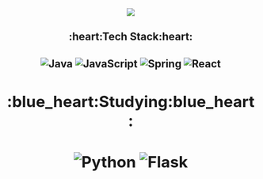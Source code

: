 <div align="center"><img src="https://capsule-render.vercel.app/api?type=waving&color=auto&height=300&section=header&text=heymin2&fontSize=90" /><div/>

<div align="center"><h2>:heart:Tech Stack:heart:<h2/>
  <img alt="Java" src ="https://img.shields.io/badge/Java-007396.svg?&style=for-the-badge&logo=Java&logoColor=white"/> <img alt="JavaScript" src ="https://img.shields.io/badge/JavaScript-F7DF1E.svg?&style=for-the-badge&logo=JavaScript&logoColor=white"/> <img alt="Spring" src ="https://img.shields.io/badge/Spring-6DB33F.svg?&style=for-the-badge&logo=Spring&logoColor=white"/> <img alt="React" src ="https://img.shields.io/badge/React-61DAFB.svg?&style=for-the-badge&logo=React&logoColor=white"/><div/>

<div align="center"><h2>:blue_heart:Studying:blue_heart:<h2/>
<img alt="Python" src ="https://img.shields.io/badge/Python-00599C.svg?&style=for-the-badge&logo=Python&logoColor=white"/> <img alt="Flask" src ="https://img.shields.io/badge/Flask-000000.svg?&style=for-the-badge&logo=Flask&logoColor=white"/><div/>
